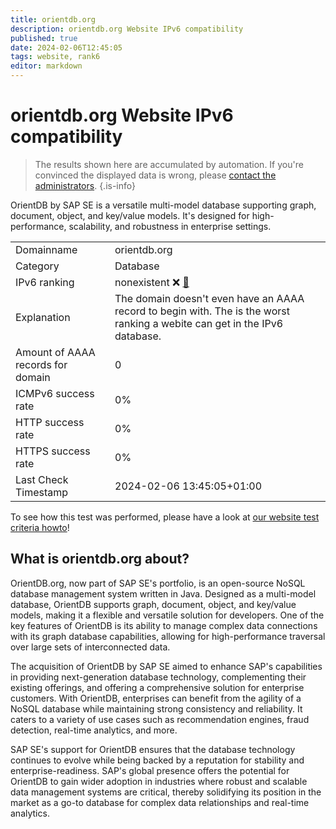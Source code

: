 ```yaml
---
title: orientdb.org
description: orientdb.org Website IPv6 compatibility
published: true
date: 2024-02-06T12:45:05
tags: website, rank6
editor: markdown
---
```


# orientdb.org Website IPv6 compatibility

> The results shown here are accumulated by automation. If you're convinced the displayed data is wrong, please [contact the administrators](/howto/chat). 
{.is-info}

OrientDB by SAP SE is a versatile multi-model database supporting graph, document, object, and key/value models. It's designed for high-performance, scalability, and robustness in enterprise settings.


|   |   |
| - | - |
| Domainname | orientdb.org
| Category | Database |
| IPv6 ranking | nonexistent :x: [🔗](/howto/ranking) |
| Explanation | The domain doesn't even have an AAAA record to begin with. The is the worst ranking a webite can get in the IPv6 database. |
| Amount of AAAA records for domain | 0 |
| ICMPv6 success rate | 0%|
| HTTP success rate | 0% |
| HTTPS success rate | 0% |
| Last Check Timestamp | 2024-02-06 13:45:05+01:00 |

To see how this test was performed, please have a look at [our website test criteria howto](/howto/testcriteria/website)!


## What is orientdb.org about?
OrientDB.org, now part of SAP SE's portfolio, is an open-source NoSQL database management system written in Java. Designed as a multi-model database, OrientDB supports graph, document, object, and key/value models, making it a flexible and versatile solution for developers. One of the key features of OrientDB is its ability to manage complex data connections with its graph database capabilities, allowing for high-performance traversal over large sets of interconnected data.

The acquisition of OrientDB by SAP SE aimed to enhance SAP's capabilities in providing next-generation database technology, complementing their existing offerings, and offering a comprehensive solution for enterprise customers. With OrientDB, enterprises can benefit from the agility of a NoSQL database while maintaining strong consistency and reliability. It caters to a variety of use cases such as recommendation engines, fraud detection, real-time analytics, and more.

SAP SE's support for OrientDB ensures that the database technology continues to evolve while being backed by a reputation for stability and enterprise-readiness. SAP's global presence offers the potential for OrientDB to gain wider adoption in industries where robust and scalable data management systems are critical, thereby solidifying its position in the market as a go-to database for complex data relationships and real-time analytics.



